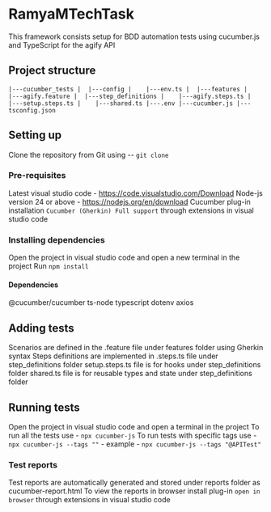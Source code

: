 # RamyaMTechTask
This framework consists setup for BDD automation tests using cucumber.js and TypeScript for the agify API

## Project structure
`
|---cucumber_tests
|  |---config
|    |---env.ts
|  |---features
|    |---agify.feature
|  |---step_definitions
|    |---agify.steps.ts
|    |---setup.steps.ts
|    |---shared.ts
|---.env
|---cucumber.js
|---tsconfig.json
`
## Setting up
Clone the repository from Git using -- `git clone`

### Pre-requisites
Latest visual studio code - https://code.visualstudio.com/Download
Node-js version 24 or above - https://nodejs.org/en/download
Cucumber plug-in installation `Cucumber (Gherkin) Full support` through extensions in visual studio code

### Installing dependencies
Open the project in visual studio code and open a new terminal in the project
Run `npm install`

#### Dependencies
@cucumber/cucumber
ts-node
typescript
dotenv
axios

## Adding tests
Scenarios are defined in the .feature file under features folder using Gherkin syntax
Steps definitions are implemented in .steps.ts file under step_definitions folder
setup.steps.ts file is for hooks under step_definitions folder
shared.ts file is for reusable types and state under step_definitions folder

## Running tests
Open the project in visual studio code and open a terminal in the project
To run all the tests use - `npx cucumber-js`
To run tests with specific tags use - `npx cucumber-js --tags ""` - example - `npx cucumber-js --tags "@APITest"`

### Test reports
Test reports are automatically generated and stored under reports folder as cucumber-report.html
To view the reports in browser install plug-in `open in browser` through extensions in visual studio code

